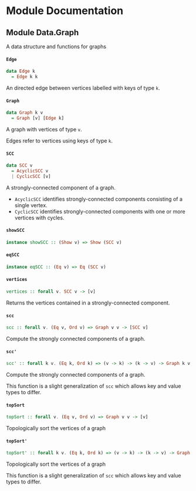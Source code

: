 # Module Documentation

## Module Data.Graph


A data structure and functions for graphs

#### `Edge`

``` purescript
data Edge k
  = Edge k k
```

An directed edge between vertices labelled with keys of type `k`.

#### `Graph`

``` purescript
data Graph k v
  = Graph [v] [Edge k]
```

A graph with vertices of type `v`.

Edges refer to vertices using keys of type `k`.

#### `SCC`

``` purescript
data SCC v
  = AcyclicSCC v
  | CyclicSCC [v]
```

A strongly-connected component of a graph.

- `AcyclicSCC` identifies strongly-connected components consisting of a single vertex.
- `CyclicSCC` identifies strongly-connected components with one or more vertices with
  cycles.

#### `showSCC`

``` purescript
instance showSCC :: (Show v) => Show (SCC v)
```


#### `eqSCC`

``` purescript
instance eqSCC :: (Eq v) => Eq (SCC v)
```


#### `vertices`

``` purescript
vertices :: forall v. SCC v -> [v]
```

Returns the vertices contained in a strongly-connected component.

#### `scc`

``` purescript
scc :: forall v. (Eq v, Ord v) => Graph v v -> [SCC v]
```

Compute the strongly connected components of a graph.

#### `scc'`

``` purescript
scc' :: forall k v. (Eq k, Ord k) => (v -> k) -> (k -> v) -> Graph k v -> [SCC v]
```

Compute the strongly connected components of a graph.

This function is a slight generalization of `scc` which allows key and value types
to differ.

#### `topSort`

``` purescript
topSort :: forall v. (Eq v, Ord v) => Graph v v -> [v]
```

Topologically sort the vertices of a graph

#### `topSort'`

``` purescript
topSort' :: forall k v. (Eq k, Ord k) => (v -> k) -> (k -> v) -> Graph k v -> [v]
```

Topologically sort the vertices of a graph

This function is a slight generalization of `scc` which allows key and value types
to differ.